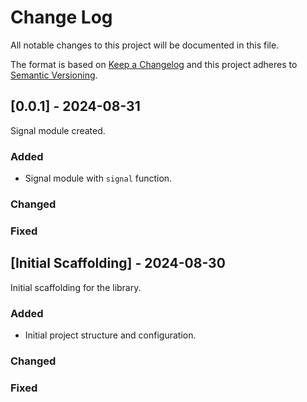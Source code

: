 # Change Log

All notable changes to this project will be documented in this file.

The format is based on [Keep a Changelog](http://keepachangelog.com/) and this project adheres to [Semantic Versioning](http://semver.org/).

## [0.0.1] - 2024-08-31

Signal module created.

### Added

- Signal module with `signal` function.

### Changed

### Fixed

## [Initial Scaffolding] - 2024-08-30

Initial scaffolding for the library.

### Added

- Initial project structure and configuration.

### Changed

### Fixed
